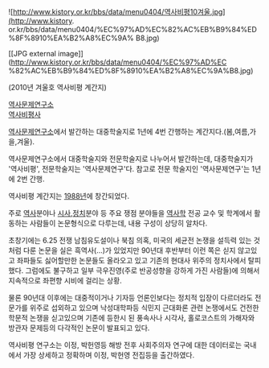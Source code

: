 ![http://www.kistory.or.kr/bbs/data/menu0404/역사비평10겨울.jpg](http://www.kistory.
or.kr/bbs/data/menu0404/%EC%97%AD%EC%82%AC%EB%B9%84%ED%8F%8910%EA%B2%A8%EC%9A%
B8.jpg)

[[JPG external image]](http://www.kistory.or.kr/bbs/data/menu0404/%EC%97%AD%EC
%82%AC%EB%B9%84%ED%8F%8910%EA%B2%A8%EC%9A%B8.jpg)

  
(2010년 겨울호 역사비평 계간지)

[역사문제연구소](http://www.kistory.or.kr/)  
[역사비평사](http://www.yukbi.com/modules/doc/index.php?doc=intro)

[역사문제연구소](%EC%97%AD%EC%82%AC%EB%AC%B8%EC%A0%9C%EC%97%B0%EA%B5%AC%EC%86%8C.md)에서 발간하는 대중학술지로 1년에 4번 간행하는 계간지다.(봄,여름,가을,겨울).

역사문제연구소에서 대중학술지와 전문학술지로 나누어서 발간하는데, 대중학술지가 '역사비평', 전문학술지는 '역사문제연구'다. 참고로 전문
학술지인 '역사문제연구'는 1년에 2번 간행.

역사비평 계간지는 [1988년](1988%EB%85%84.md)에 창간되었다.

주로 [역사](%EC%97%AD%EC%82%AC.md)분야나
[시사](%EC%8B%9C%EC%82%AC.md),[정치](%EC%A0%95%EC%B9%98.md)분야 등 주요 쟁점 분야들을
[역사학](%EC%97%AD%EC%82%AC%ED%95%99.md) 전공 교수 및 학계에서 활동하는 사람들이 논문형식으로 다루는데,
내용 구성이 상당히 알차다.

초창기에는 6.25 전쟁 남침유도설이나 북침 의혹, 미국의 세균전 논쟁을 설득력 있는 것처럼 다룬 논문을 실은 흑역사(...)가 있었지만
90년대 후반부터 이런 쪽은 싣지 않고있고 좌파들도 싫어할만한 논문들도 올라오고 있고 기존의 현대사 위주의 정치사에서 탈피했다. 그럼에도
불구하고 일부 극우진영(주로 반공성향을 강하게 가진 사람들)에 의해서 지속적으로 좌편향 시비에 걸리는 상황.

물론 90년대 이후에는 대중적이거나 기자등 언론인보다는 정치적 입장이 다르더라도 전문가를 위주로 섭외하고 있으며 낙성대학파등 식민지 근대화론
관련 논쟁에서도 건전한 학문적 논쟁을 싣고있으며 기존에 등한시 된 풍속사나 시각사, 홀로코스트의 가해자와 방관자 문제등의 다각적인 논문이
발표되고 있다.

역사비평 연구소는 이정, 박헌영등 해방 전후 사회주의자 연구에 대한 데이터로는 국내에서 가장 상세하고 정확하며 이정, 박헌영 전집등을
출간하였다.

